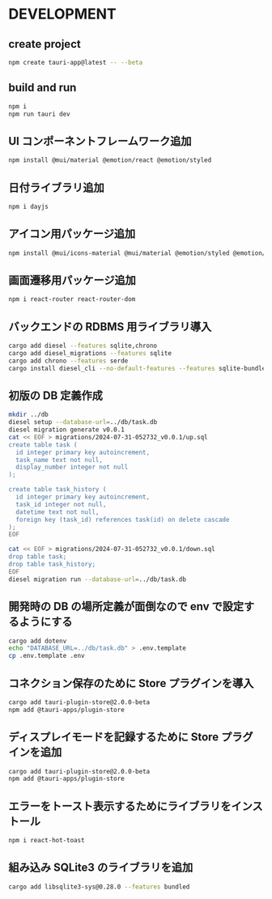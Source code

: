 # DEVELOPMENT

## create project

```sh
npm create tauri-app@latest -- --beta
```

## build and run

```sh
npm i
npm run tauri dev
```

## UI コンポーネントフレームワーク追加

```sh
npm install @mui/material @emotion/react @emotion/styled
```

## 日付ライブラリ追加

```sh
npm i dayjs
```

## アイコン用パッケージ追加

```sh
npm install @mui/icons-material @mui/material @emotion/styled @emotion/react
```

## 画面遷移用パッケージ追加

```sh
npm i react-router react-router-dom
```

## バックエンドの RDBMS 用ライブラリ導入

```sh
cargo add diesel --features sqlite,chrono
cargo add diesel_migrations --features sqlite
cargo add chrono --features serde
cargo install diesel_cli --no-default-features --features sqlite-bundled
```

## 初版の DB 定義作成

```sh
mkdir ../db
diesel setup --database-url=../db/task.db
diesel migration generate v0.0.1
cat << EOF > migrations/2024-07-31-052732_v0.0.1/up.sql
create table task (
  id integer primary key autoincrement,
  task_name text not null,
  display_number integer not null
);

create table task_history (
  id integer primary key autoincrement,
  task_id integer not null,
  datetime text not null,
  foreign key (task_id) references task(id) on delete cascade
);
EOF

cat << EOF > migrations/2024-07-31-052732_v0.0.1/down.sql
drop table task;
drop table task_history;
EOF
diesel migration run --database-url=../db/task.db
```

## 開発時の DB の場所定義が面倒なので env で設定するようにする

```sh
cargo add dotenv
echo "DATABASE_URL=../db/task.db" > .env.template
cp .env.template .env
```

## コネクション保存のために Store プラグインを導入

```sh
cargo add tauri-plugin-store@2.0.0-beta
npm add @tauri-apps/plugin-store
```

## ディスプレイモードを記録するために Store プラグインを追加

```sh
cargo add tauri-plugin-store@2.0.0-beta
npm add @tauri-apps/plugin-store
```

## エラーをトースト表示するためにライブラリをインストール

```sh
npm i react-hot-toast
```

## 組み込み SQLite3 のライブラリを追加

```sh
cargo add libsqlite3-sys@0.28.0 --features bundled
```
